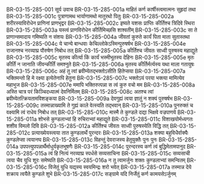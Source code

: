 BR-03-15-285-001	सूर्य उवाच
BR-03-15-285-001a	माहितं कर्ण कार्षीस्त्वमात्मनः सुहृदां तथा
BR-03-15-285-001c	पुत्राणामथ भार्याणामथो मातुरथो पितुः
BR-03-15-285-002a	शरीरस्याविरोधेन प्राणिनां प्राणभृद्वर
BR-03-15-285-002c	इष्यते यशसः प्राप्तिः कीर्तिश्च त्रिदिवे स्थिरा
BR-03-15-285-003a	यस्त्वं प्राणविरोधेन कीर्तिमिच्छसि शाश्वतीम्
BR-03-15-285-003c	सा ते प्राणान्समादाय गमिष्यति न संशयः
BR-03-15-285-004a	जीवतां कुरुते कार्यं पिता माता सुतास्तथा
BR-03-15-285-004c	ये चान्ये बान्धवाः केचिल्लोकेऽस्मिन्पुरुषर्षभ
BR-03-15-285-004e	राजानश्च नरव्याघ्र पौरुषेण निबोध तत्
BR-03-15-285-005a	कीर्तिश्च जीवतः साध्वी पुरुषस्य महाद्युते
BR-03-15-285-005c	मृतस्य कीर्त्या किं कार्यं भस्मीभूतस्य देहिनः
BR-03-15-285-005e	मृतः कीर्तिं न जानाति जीवन्कीर्तिं समश्नुते
BR-03-15-285-006a	मृतस्य कीर्तिर्मर्त्यस्य यथा माला गतायुषः
BR-03-15-285-006c	अहं तु त्वां ब्रवीम्येतद्भक्तोऽसीति हितेप्सया
BR-03-15-285-007a	भक्तिमन्तो हि मे रक्ष्या इत्येतेनापि हेतुना
BR-03-15-285-007c	भक्तोऽयं परया भक्त्या मामित्येव महाभुज
BR-03-15-285-007e	ममापि भक्तिरुत्पन्ना स त्वं कुरु वचो मम
BR-03-15-285-008a	अस्ति चात्र परं किञ्चिदध्यात्मं देवनिर्मितम्
BR-03-15-285-008c	अतश्च त्वां ब्रवीम्येतत्क्रियतामविशङ्कया
BR-03-15-285-009a	देवगुह्यं त्वया ज्ञातुं न शक्यं पुरुषर्षभ
BR-03-15-285-009c	तस्मान्नाख्यामि ते गुह्यं काले वेत्स्यति तद्भवान्
BR-03-15-285-010a	पुनरुक्तं च वक्ष्यामि त्वं राधेय निबोध तत्
BR-03-15-285-010c	मास्मै ते कुण्डले दद्या भिक्षवे वज्रपाणये
BR-03-15-285-011a	शोभसे कुण्डलाभ्यां हि रुचिराभ्यां महाद्युते
BR-03-15-285-011c	विशाखयोर्मध्यगतः शशीव विमलो दिवि
BR-03-15-285-012a	कीर्तिश्च जीवतः साध्वी पुरुषस्येति विद्धि तत्
BR-03-15-285-012c	प्रत्याख्येयस्त्वया तात कुण्डलार्थे पुरन्दरः
BR-03-15-285-013a	शक्या बहुविधैर्वाक्यैः कुण्डलेप्सा त्वयानघ
BR-03-15-285-013c	विहन्तुं देवराजस्य हेतुयुक्तैः पुनः पुनः
BR-03-15-285-014a	उपपत्त्युपपन्नार्थैर्माधुर्यकृतभूषणैः
BR-03-15-285-014c	पुरन्दरस्य कर्ण त्वं बुद्धिमेतामपानुद
BR-03-15-285-015a	त्वं हि नित्यं नरव्याघ्र स्पर्धसे सव्यसाचिना
BR-03-15-285-015c	सव्यसाची त्वया चैव युधि शूरः समेष्यति
BR-03-15-285-016a	न तु त्वामर्जुनः शक्तः कुण्डलाभ्यां समन्वितम्
BR-03-15-285-016c	विजेतुं युधि यद्यस्य स्वयमिन्द्रः शरो भवेत्
BR-03-15-285-017a	तस्मान्न देये शक्राय त्वयैते कुण्डले शुभे
BR-03-15-285-017c	सङ्ग्रामे यदि निर्जेतुं कर्ण कामयसेऽर्जुनम्
